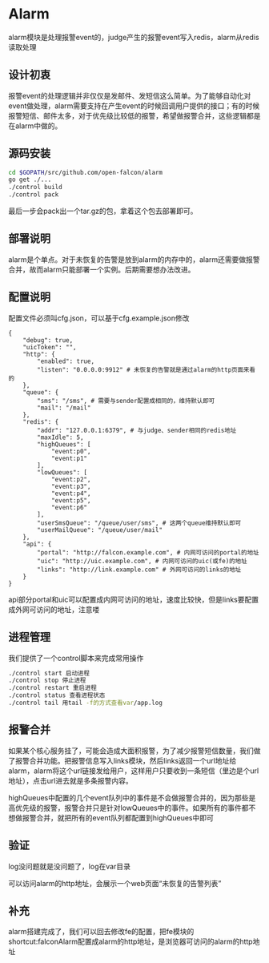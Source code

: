 # Alarm

alarm模块是处理报警event的，judge产生的报警event写入redis，alarm从redis读取处理

## 设计初衷

报警event的处理逻辑并非仅仅是发邮件、发短信这么简单。为了能够自动化对event做处理，alarm需要支持在产生event的时候回调用户提供的接口；有的时候报警短信、邮件太多，对于优先级比较低的报警，希望做报警合并，这些逻辑都是在alarm中做的。

## 源码安装

```bash
cd $GOPATH/src/github.com/open-falcon/alarm
go get ./...
./control build
./control pack
```

最后一步会pack出一个tar.gz的包，拿着这个包去部署即可。

## 部署说明

alarm是个单点。对于未恢复的告警是放到alarm的内存中的，alarm还需要做报警合并，故而alarm只能部署一个实例。后期需要想办法改进。

## 配置说明

配置文件必须叫cfg.json，可以基于cfg.example.json修改

```
{
    "debug": true,
    "uicToken": "",
    "http": {
        "enabled": true,
        "listen": "0.0.0.0:9912" # 未恢复的告警就是通过alarm的http页面来看的
    },
    "queue": {
        "sms": "/sms", # 需要与sender配置成相同的，维持默认即可
        "mail": "/mail"
    },
    "redis": {
        "addr": "127.0.0.1:6379", # 与judge、sender相同的redis地址
        "maxIdle": 5,
        "highQueues": [
            "event:p0",
            "event:p1"
        ],
        "lowQueues": [
            "event:p2",
            "event:p3",
            "event:p4",
            "event:p5",
            "event:p6"
        ],
        "userSmsQueue": "/queue/user/sms", # 这两个queue维持默认即可
        "userMailQueue": "/queue/user/mail"
    },
    "api": {
        "portal": "http://falcon.example.com", # 内网可访问的portal的地址
        "uic": "http://uic.example.com", # 内网可访问的uic(或fe)的地址
        "links": "http://link.example.com" # 外网可访问的links的地址
    }
}
```

api部分portal和uic可以配置成内网可访问的地址，速度比较快，但是links要配置成外网可访问的地址，注意喽

## 进程管理

我们提供了一个control脚本来完成常用操作

```bash
./control start 启动进程
./control stop 停止进程
./control restart 重启进程
./control status 查看进程状态
./control tail 用tail -f的方式查看var/app.log
```

## 报警合并

如果某个核心服务挂了，可能会造成大面积报警，为了减少报警短信数量，我们做了报警合并功能。把报警信息写入links模块，然后links返回一个url地址给alarm，alarm将这个url链接发给用户，这样用户只要收到一条短信（里边是个url地址），点击url进去就是多条报警内容。

highQueues中配置的几个event队列中的事件是不会做报警合并的，因为那些是高优先级的报警，报警合并只是针对lowQueues中的事件。如果所有的事件都不想做报警合并，就把所有的event队列都配置到highQueues中即可

## 验证

log没问题就是没问题了，log在var目录

可以访问alarm的http地址，会展示一个web页面“未恢复的告警列表”

## 补充

alarm搭建完成了，我们可以回去修改fe的配置，把fe模块的shortcut:falconAlarm配置成alarm的http地址，是浏览器可访问的alarm的http地址
